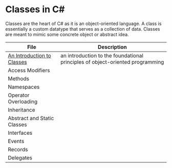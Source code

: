 # Classes in C#
Classes are the heart of C# as it is an object-oriented language. A class is essentially a custom datatype that serves as a collection of data. 
Classes are meant to mimic some concrete object or abstract idea.

| File | Description | 
| ---- | ----------- |
| [An Introduction to Classes](https://github.com/EthanC2/Notes-and-Writeups/blob/main/C%23/Object-oriented%20Programming/An%20Introduction%20to%20Classes.md) | an introduction to the foundational principles of object-oriented programming |
| Access Modifiers |  |
| Methods |  |
| Namespaces |  |
| Operator Overloading |  |
| Inheritance |  |
| Abstract and Static Classes |
| Interfaces |  |
| Events |  |
| Records |  | 
| Delegates |  | 
